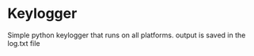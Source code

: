 # Keylogger
Simple python keylogger that runs on all platforms. output is saved in the log.txt file

